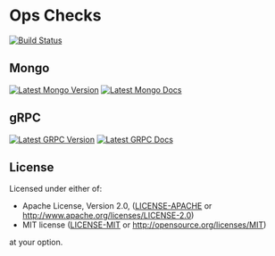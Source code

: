 # Ops Checks

[![Build Status]][actions]

[Build Status]: https://img.shields.io/github/workflow/status/utilitywarehouse/rust-ops-checks/Rust/master?style=flat-square
[actions]: https://github.com/utilitywarehouse/rust-ops-checks/actions?query=branch%3Amaster

## Mongo

[![Latest Mongo Version]][mongo crates.io] [![Latest Mongo Docs]][mongo docs.rs]

[Latest Mongo Version]: https://img.shields.io/crates/v/ops-mongodb.svg?style=flat-square
[mongo crates.io]: https://crates.io/crates/ops-mongodb
[Latest Mongo Docs]: https://img.shields.io/badge/docs-latest-blue.svg?style=flat-square
[mongo docs.rs]: https://docs.rs/ops-mongodb

## gRPC

[![Latest GRPC Version]][gRPC crates.io] [![Latest GRPC Docs]][gRPC docs.rs]

[Latest GRPC Version]: https://img.shields.io/crates/v/ops-grpc.svg?style=flat-square
[gRPC crates.io]: https://crates.io/crates/ops-grpc
[Latest GRPC Docs]: https://img.shields.io/badge/docs-latest-blue.svg?style=flat-square
[gRPC docs.rs]: https://docs.rs/ops-grpc

## License

Licensed under either of:

 * Apache License, Version 2.0, ([LICENSE-APACHE](LICENSE-APACHE) or http://www.apache.org/licenses/LICENSE-2.0)
 * MIT license ([LICENSE-MIT](LICENSE-MIT) or http://opensource.org/licenses/MIT)

at your option.
